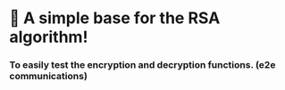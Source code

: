 # 🔐 A simple base for the RSA algorithm!
### To easily test the encryption and decryption functions. (e2e communications)
